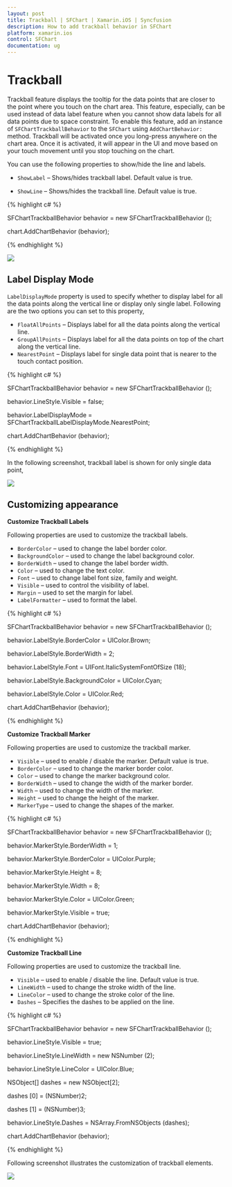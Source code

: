 ```yaml
---
layout: post
title: Trackball | SFChart | Xamarin.iOS | Syncfusion
description: How to add trackball behavior in SFChart
platform: xamarin.ios
control: SFChart
documentation: ug
---
```


# Trackball

Trackball feature displays the tooltip for the data points that are closer to the point where you touch on the chart area. This feature, especially, can be used instead of data label feature when you cannot show data labels for all data points due to space constraint. To enable this feature, add an instance of `SFChartTrackballBehavior` to the `SFChart` using `AddChartBehavior:` method. Trackball will be activated once you long-press anywhere on the chart area. Once it is activated, it will appear in the UI and move based on your touch movement until you stop touching on the chart.

You can use the following properties to show/hide the line and labels.

* `ShowLabel` – Shows/hides trackball label. Default value is true.

* `ShowLine` – Shows/hides the trackball line. Default value is true.


{% highlight c# %}

SFChartTrackballBehavior behavior = new SFChartTrackballBehavior ();

chart.AddChartBehavior (behavior); 

{% endhighlight %}


![](trackball_images/trackball_img1.png)

## Label Display Mode

`LabelDisplayMode` property is used to specify whether to display label for all the data points along the vertical line or display only single label. Following are the two options you can set to this property,

* `FloatAllPoints` – Displays label for all the data points along the vertical line.
* `GroupAllPoints` – Displays label for all the data points on top of the chart along the vertical line.
* `NearestPoint` – Displays label for single data point that is nearer to the touch contact position.

{% highlight c# %}

SFChartTrackballBehavior behavior   = new SFChartTrackballBehavior ();

behavior.LineStyle.Visible          = false;

behavior.LabelDisplayMode           = SFChartTrackballLabelDisplayMode.NearestPoint;

chart.AddChartBehavior (behavior);


{% endhighlight %}


In the following screenshot, trackball label is shown for only single data point,

![](trackball_images/trackball_img2.png)

## Customizing appearance

**Customize Trackball Labels**

Following properties are used to customize the trackball labels.

* `BorderColor` – used to change the label border color.
* `BackgroundColor` – used to change the label background color.
* `BorderWidth` – used to change the label border width.
* `Color` – used to change the text color.
* `Font` – used to change label font size, family and weight.
* `Visible` – used to control the visibility of label.
* `Margin` – used to set the margin for label.
* `LabelFormatter` – used to format the label.

{% highlight c# %}

SFChartTrackballBehavior behavior   = new SFChartTrackballBehavior ();

behavior.LabelStyle.BorderColor     = UIColor.Brown;

behavior.LabelStyle.BorderWidth     = 2;

behavior.LabelStyle.Font            = UIFont.ItalicSystemFontOfSize (18);

behavior.LabelStyle.BackgroundColor = UIColor.Cyan;

behavior.LabelStyle.Color           = UIColor.Red;

chart.AddChartBehavior (behavior); 


{% endhighlight %}



**Customize Trackball Marker**

Following properties are used to customize the trackball marker.

* `Visible` – used to enable / disable the marker. Default value is true.
* `BorderColor` – used to change the marker border color.
* `Color` – used to change the marker background color.
* `BorderWidth` – used to change the width of the marker border.
* `Width` – used to change the width of the marker.
* `Height` – used to change the height of the marker.
* `MarkerType` – used to change the shapes of the marker.


{% highlight c# %}

SFChartTrackballBehavior behavior   = new SFChartTrackballBehavior ();

behavior.MarkerStyle.BorderWidth    = 1;

behavior.MarkerStyle.BorderColor    = UIColor.Purple;

behavior.MarkerStyle.Height         = 8;

behavior.MarkerStyle.Width          = 8;

behavior.MarkerStyle.Color          = UIColor.Green;

behavior.MarkerStyle.Visible        = true;

chart.AddChartBehavior (behavior); 


{% endhighlight %}



**Customize Trackball Line**

Following properties are used to customize the trackball line.

* `Visible` – used to enable / disable the line. Default value is true.
* `LineWidth` – used to change the stroke width of the line.
* `LineColor` – used to change the stroke color of the line.
* `Dashes` – Specifies the dashes to be applied on the line.

{% highlight c# %}

SFChartTrackballBehavior behavior = new SFChartTrackballBehavior ();

behavior.LineStyle.Visible        = true;

behavior.LineStyle.LineWidth      = new NSNumber (2);

behavior.LineStyle.LineColor      = UIColor.Blue;

NSObject[] dashes                 = new NSObject[2];

dashes [0]                        = (NSNumber)2;

dashes [1]                        = (NSNumber)3;

behavior.LineStyle.Dashes         = NSArray.FromNSObjects (dashes);

chart.AddChartBehavior (behavior); 


{% endhighlight %}



Following screenshot illustrates the customization of trackball elements.

![](trackball_images/trackball_img3.png)